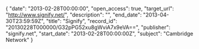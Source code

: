 {
  "date": "2013-02-28T00:00:00", 
  "open_access": true, 
  "target_url": "http://www.signify.net/", 
  "description": "", 
  "end_date": "2013-04-30T23:59:59Z", 
  "title": "Signify", 
  "record_id": "20130228T000000/G32pPG52xu8gWviA7x9eVA==", 
  "publisher": "signify.net", 
  "start_date": "2013-02-28T00:00:00Z", 
  "subject": "Cambridge Network"
}


